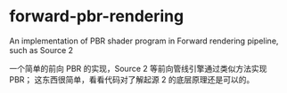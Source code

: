 # forward-pbr-rendering
An implementation of PBR shader program in Forward rendering pipeline, such as Source 2

一个简单的前向 PBR 的实现，Source 2 等前向管线引擎通过类似方法实现 PBR；
这东西很简单，看看代码对了解起源 2 的底层原理还是可以的。
